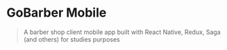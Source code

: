 # GoBarber Mobile

> A barber shop client mobile app built with React Native, Redux, Saga (and others) for studies purposes
